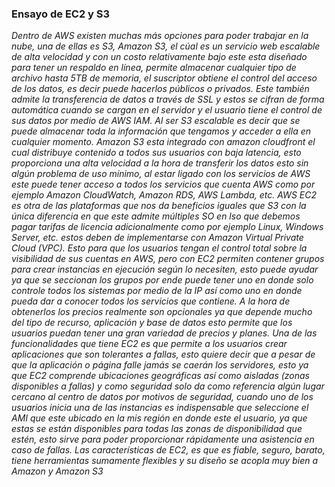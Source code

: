 ### Ensayo de EC2 y S3

_Dentro de AWS existen muchas más opciones para poder trabajar en la nube, una de ellas es S3, Amazon S3, el cúal es un servicio web escalable de alta velocidad y con un costo relativamente bajo este esta diseñado para tener un respaldo en línea, permite almacenar cualquier tipo de archivo hasta 5TB de memoria, el suscriptor obtiene el control del acceso de los datos, es decir puede hacerlos públicos o privados.
Este también admite la transferencia de datos a través de SSL y estos se cifran de forma automática cuando se cargan en el servidor y el usuario tiene el control de sus datos por medio de AWS IAM. Al ser S3 escalable es decir que se puede almacenar toda la información que tengamos y acceder a ella en cualquier momento. Amazon S3 esta integrado con amazon cloudfront el cual distribuye contenido a todos sus usuarios con baja latencia, esto proporciona una alta velocidad a la hora de transferir los datos esto sin algún problema de uso mínimo, al estar ligado con los servicios de AWS este puede tener acceso a todos los servicios que cuenta AWS como por ejemplo Amazon CloudWatch, Amazon RDS, AWS Lambda, etc.
AWS EC2 es otra de las plataformas que nos da beneficios iguales que S3 con la única diferencia en que este admite múltiples SO en lso que debemos pagar tarifas de licencia adicionalmente como por ejemplo Linux, Windows Server, etc. estos deben de implementarse con Amazon Virtual Private Cloud (VPC). Esto para que los usuarios tengan el control total sobre la visibilidad de sus cuentas en AWS, pero con EC2 permiten contener grupos para crear instancias en ejecución según lo necesiten, esto puede ayudar ya que se seccionan los grupos por ende puede tener uno en donde solo controle todos los sistemas por medio de la IP así como uno en donde pueda dar a conocer todos los servicios que contiene. A la hora de obtenerlos los precios realmente son opcionales ya que depende mucho del tipo de recurso, aplicación y base de datos esto permite que los usuarios puedan tener una gran variedad de precios y planes. 
Una de las funcionalidades que tiene EC2 es que permite a los usuarios crear aplicaciones que son tolerantes a fallas, esto quiere decir que a pesar de que la aplicación o página falle jamás se caerán los servidores, esto ya que EC2 comprende ubicaciones geográficas así como aisladas (zonas disponibles a fallas) y como seguridad solo da como referencia algún lugar cercano al centro de datos por motivos de seguridad, cuando uno de los usuarios inicia una de las instancias es indispensable que seleccione el AMI que este ubicado en la mis región en donde este el usuario, ya que estas se están disponibles para todas las zonas de disponibilidad que estén, esto sirve para poder proporcionar rápidamente una asistencia en caso de fallas. Las características de EC2, es que es fiable, seguro, barato, tiene herramientas sumamente flexibles y su diseño se acopla muy bien a Amazon y Amazon S3_